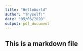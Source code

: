```yaml
---
title: "HelloWorld"
author: "Thyself!"
date: "09/06/2020"
output: pdf_document
---
```


## This is a markdown file